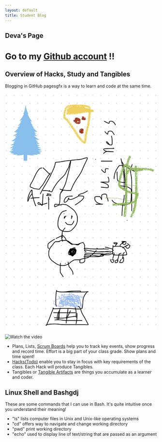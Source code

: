 ```yaml
---
layout: default
title: Student Blog
---
```




## Deva's Page 
Go to my [Github account](https://github.com/devaSas1) !!
==================

## Overview of Hacks, Study and Tangibles
Blogging in GitHub pagesgfx is a way to learn and code at the same time. 

![](images/image.png)

![Watch the video](https://www.youtube.com/watch?v=rXiGE5fbsW4&feature=youtu.be)

- Plans, Lists, [Scrum Boards](https://clickup.com/blog/scrum-board/) help you to track key events, show progress and record time.  Effort is a big part of your class grade.  Show plans and time spent!
- [Hacks(Todo)](https://levelup.gitconnected.com/six-ultimate-daily-hacks-for-every-programmer-60f5f10feae) enable you to stay in focus with key requirements of the class.  Each Hack will produce Tangibles.
- Tangibles or [Tangible Artifacts](https://en.wikipedia.org/wiki/Artifact_(software_development)) are things you accumulate as a learner and coder. 



## Linux Shell and Bashgdj
These are some commands that I can use in Bash. It's quite intuitive once you understand their meaning!
- "ls" lists computer files in Unix and Unix-like operating systems
- "cd" offers way to navigate and change working directory
- "pwd" print working directory
- "echo" used to display line of text/string that are passed as an argument